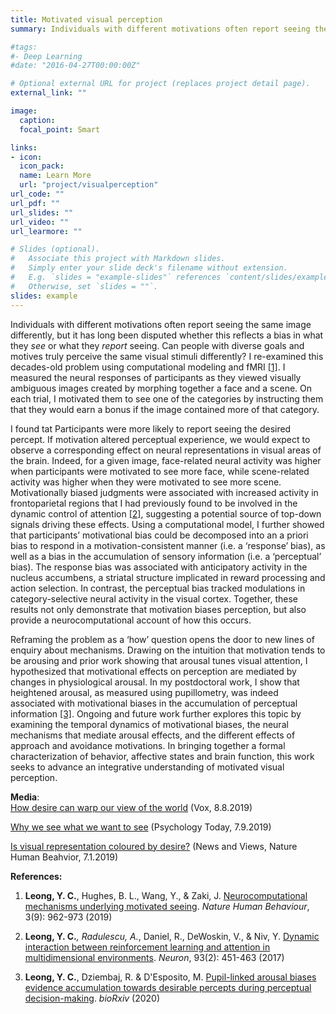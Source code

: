 ```yaml
---
title: Motivated visual perception
summary: Individuals with different motivations often report seeing the same image differently, but it is unclear whether this reflects a bias in what they *see* or what they *report* seeing. Can people with diverse goals and motives truly perceive the same visual stimuli differently? In recent work, I combined computational modeling and fMRI to provide a neurocomputational account of how motivation biases visual perception. 

#tags:
#- Deep Learning
#date: "2016-04-27T00:00:00Z"

# Optional external URL for project (replaces project detail page).
external_link: ""

image:
  caption: 
  focal_point: Smart

links:
- icon:
  icon_pack: 
  name: Learn More
  url: "project/visualperception"
url_code: ""
url_pdf: ""
url_slides: ""
url_video: ""
url_learmore: ""

# Slides (optional).
#   Associate this project with Markdown slides.
#   Simply enter your slide deck's filename without extension.
#   E.g. `slides = "example-slides"` references `content/slides/example-slides.md`.
#   Otherwise, set `slides = ""`.
slides: example
---
```


Individuals with different motivations often report seeing the same image differently, but it has long been disputed whether this reflects a bias in what they *see* or what they *report* seeing. Can people with diverse goals and motives truly perceive the same visual stimuli differently? I re-examined this decades-old problem using computational modeling and fMRI <a href="https://www.nature.com/articles/s41562-019-0637-z" target="_blank">[1]</a>. I measured the neural responses of participants as they viewed visually ambiguous images created by morphing together a face and a scene. On each trial, I motivated them to see one of the categories by instructing them that they would earn a bonus if the image contained more of that category. 

I found tat Participants were more likely to report seeing the desired percept. If motivation altered perceptual experience, we would expect to observe a corresponding effect on neural representations in visual areas of the brain. Indeed, for a given image, face-related neural activity was higher when participants were motivated to see more face, while scene-related activity was higher when they were motivated to see more scene. Motivationally biased judgments were associated with increased activity in frontoparietal regions that I had previously found to be involved in the dynamic control of attention <a href="https://www.sciencedirect.com/science/article/pii/S089662731631039X" target="_blank">[2]</a>, suggesting a potential source of top-down signals driving these effects. Using a computational model, I further showed that participants’ motivational bias could be decomposed into an a priori bias to respond in a motivation-consistent manner (i.e. a ‘response’ bias), as well as a bias in the accumulation of sensory information (i.e. a ‘perceptual’ bias). The response bias was associated with anticipatory activity in the nucleus accumbens, a striatal structure implicated in reward processing and action selection. In contrast, the perceptual bias tracked modulations in category-selective neural activity in the visual cortex. Together, these results not only demonstrate that motivation biases perception, but also provide a neurocomputational account of how this occurs.

Reframing the problem as a ‘how’ question opens the door to new lines of enquiry about mechanisms. Drawing on the intuition that motivation tends to be arousing and prior work showing that arousal tunes visual attention, I hypothesized that motivational effects on perception are mediated by changes in physiological arousal. In my postdoctoral work, I show that heightened arousal, as measured using pupillometry, was indeed associated with motivational biases in the accumulation of perceptual information <a href="https://www.biorxiv.org/content/10.1101/2020.05.29.124115v1" target="_blank">[3]</a>. Ongoing and future work further explores this topic by examining the temporal dynamics of motivational biases, the neural mechanisms that mediate arousal effects, and the different effects of approach and avoidance motivations. In bringing together a formal characterization of behavior, affective states and brain function, this work seeks to advance an integrative understanding of motivated visual perception.

**Media**:  
<a href="https://www.vox.com/science-and-health/2019/8/8/20706126/motivated-perception-psychology" target="_blank">How desire can warp our view of the world</a> (Vox, 8.8.2019)

<a href="https://www.psychologytoday.com/us/blog/between-cultures/201907/why-we-see-what-we-want-see" target="_blank">Why we see what we want to see</a> (Psychology Today, 7.9.2019)  

<a href="https://www.nature.com/articles/s41562-019-0639-x" target="_blank">Is visual representation coloured by desire?</a> (News and Views, Nature Human Beahvior, 7.1.2019)  

**References:**   
1. **Leong, Y. C.**, Hughes, B. L., Wang, Y., & Zaki, J. <a href="https://www.nature.com/articles/s41562-019-0637-z" target="_blank">Neurocomputational mechanisms underlying motivated seeing</a>. *Nature Human Behaviour*, 3(9): 962-973 (2019)   

2. **Leong, Y. C.***, Radulescu, A.*, Daniel, R., DeWoskin, V., & Niv, Y. <a href="https://www.sciencedirect.com/science/article/pii/S089662731631039X" target="_blank">Dynamic interaction between reinforcement learning and attention in multidimensional environments</a>. *Neuron*, 93(2): 451-463 (2017)   

3. **Leong, Y. C.**, Dziembaj, R. & D'Esposito, M. <a href="https://www.biorxiv.org/content/10.1101/2020.05.29.124115v1" target="_blank">Pupil-linked arousal biases evidence accumulation towards desirable percepts during perceptual decision-making</a>. *bioRxiv* (2020)  
 
